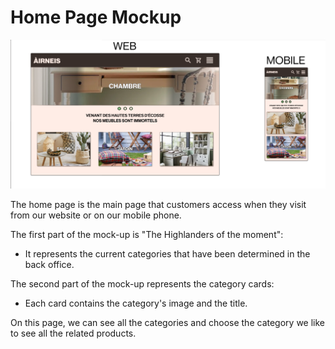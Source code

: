 # Home Page Mockup

![Home Page Mockup](./images/home_page.png)

The home page is the main page that customers access when they visit from our website or on our mobile phone.

The first part of the mock-up is "The Highlanders of the moment":
- It represents the current categories that have been determined in the back office.

The second part of the mock-up represents the category cards:
- Each card contains the category's image and the title.

On this page, we can see all the categories and choose the category we like to see all the related products.
